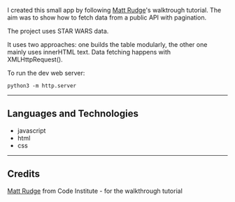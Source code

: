 I created this small app by following [Matt Rudge](https://www.linkedin.com/in/mattrudge73/)'s walktrough tutorial. The aim was to show how to fetch data from a public API with pagination.

The project uses STAR WARS data.

It uses two approaches: one builds the table modularly, the other one mainly uses innerHTML text.
Data fetching happens with XMLHttpRequest().

To run the dev web server:

`python3 -m http.server`

---

## Languages and Technologies

* javascript
* html
* css

----


## Credits 

[Matt Rudge](https://www.linkedin.com/in/mattrudge73/) from Code Institute - for the walkthrough tutorial
